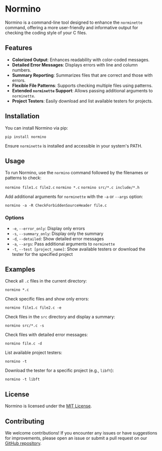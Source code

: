 # Normino

Normino is a command-line tool designed to enhance the `norminette` command, offering a more user-friendly and informative output for checking the coding style of your C files.

## Features

- **Colorized Output**: Enhances readability with color-coded messages.
- **Detailed Error Messages**: Displays errors with line and column numbers.
- **Summary Reporting**: Summarizes files that are correct and those with errors.
- **Flexible File Patterns**: Supports checking multiple files using patterns.
- **Extended `norminette` Support**: Allows passing additional arguments to `norminette`.
- **Project Testers**: Easily download and list available testers for projects.

## Installation

You can install Normino via pip:

``pip install normino``

Ensure `norminette` is installed and accessible in your system's PATH.

## Usage

To run Normino, use the `normino` command followed by the filenames or patterns to check:

``normino file1.c file2.c``
``normino *.c``
``normino src/*.c include/*.h``

Add additional arguments for `norminette` with the `-a` or `--args` option:

``normino -a -R CheckForbiddenSourceHeader file.c``

### Options

- `-e`, `--error_only`: Display only errors
- `-s`, `--summary_only`: Display only the summary
- `-d`, `--detailed`: Show detailed error messages
- `-a`, `--args`: Pass additional arguments to `norminette`
- `-t`, `--test [project_name]`: Show available testers or download the tester for the specified project

## Examples

Check all `.c` files in the current directory:

``normino *.c``

Check specific files and show only errors:

``normino file1.c file2.c -e``

Check files in the `src` directory and display a summary:

``normino src/*.c -s``

Check files with detailed error messages:

``normino file.c -d``

List available project testers:

``normino -t``

Download the tester for a specific project (e.g., `libft`):

``normino -t libft``

## License

Normino is licensed under the [MIT License](LICENSE).

## Contributing

We welcome contributions! If you encounter any issues or have suggestions for improvements, please open an issue or submit a pull request on our [GitHub repository](https://github.com/SLDDL/Normino).